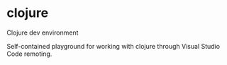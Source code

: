 # clojure
Clojure dev environment

Self-contained playground for working with clojure through Visual Studio Code remoting.